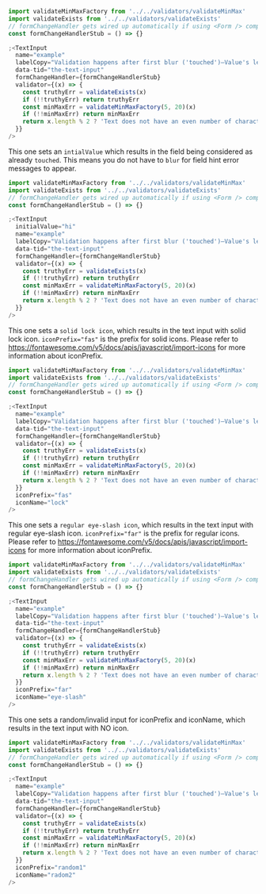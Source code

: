 ```jsx
import validateMinMaxFactory from '../../validators/validateMinMax'
import validateExists from '../../validators/validateExists'
// formChangeHandler gets wired up automatically if using <Form /> component
const formChangeHandlerStub = () => {}

;<TextInput
  name="example"
  labelCopy="Validation happens after first blur ('touched')—Value's length % 2"
  data-tid="the-text-input"
  formChangeHandler={formChangeHandlerStub}
  validator={(x) => {
    const truthyErr = validateExists(x)
    if (!!truthyErr) return truthyErr
    const minMaxErr = validateMinMaxFactory(5, 20)(x)
    if (!!minMaxErr) return minMaxErr
    return x.length % 2 ? 'Text does not have an even number of characters' : ''
  }}
/>
```

This one sets an `intialValue` which results in the field being considered as
already `touched`. This means you do not have to `blur` for field hint error
messages to appear.

```jsx
import validateMinMaxFactory from '../../validators/validateMinMax'
import validateExists from '../../validators/validateExists'
// formChangeHandler gets wired up automatically if using <Form /> component
const formChangeHandlerStub = () => {}

;<TextInput
  initialValue="hi"
  name="example"
  labelCopy="Validation happens after first blur ('touched')—Value's length % 2"
  data-tid="the-text-input"
  formChangeHandler={formChangeHandlerStub}
  validator={(x) => {
    const truthyErr = validateExists(x)
    if (!!truthyErr) return truthyErr
    const minMaxErr = validateMinMaxFactory(5, 20)(x)
    if (!!minMaxErr) return minMaxErr
    return x.length % 2 ? 'Text does not have an even number of characters' : ''
  }}
/>
```

This one sets a `solid lock icon`, which results in the text input with solid lock icon. `iconPrefix="fas"` is the prefix for solid icons. Please refer to https://fontawesome.com/v5/docs/apis/javascript/import-icons for more information about iconPrefix.

```jsx
import validateMinMaxFactory from '../../validators/validateMinMax'
import validateExists from '../../validators/validateExists'
// formChangeHandler gets wired up automatically if using <Form /> component
const formChangeHandlerStub = () => {}

;<TextInput
  name="example"
  labelCopy="Validation happens after first blur ('touched')—Value's length % 2"
  data-tid="the-text-input"
  formChangeHandler={formChangeHandlerStub}
  validator={(x) => {
    const truthyErr = validateExists(x)
    if (!!truthyErr) return truthyErr
    const minMaxErr = validateMinMaxFactory(5, 20)(x)
    if (!!minMaxErr) return minMaxErr
    return x.length % 2 ? 'Text does not have an even number of characters' : ''
  }}
  iconPrefix="fas"
  iconName="lock"
/>
```

This one sets a `regular eye-slash icon`, which results in the text input with regular eye-slash icon. `iconPrefix="far"` is the prefix for regular icons. Please refer to https://fontawesome.com/v5/docs/apis/javascript/import-icons for more information about iconPrefix.

```jsx
import validateMinMaxFactory from '../../validators/validateMinMax'
import validateExists from '../../validators/validateExists'
// formChangeHandler gets wired up automatically if using <Form /> component
const formChangeHandlerStub = () => {}

;<TextInput
  name="example"
  labelCopy="Validation happens after first blur ('touched')—Value's length % 2"
  data-tid="the-text-input"
  formChangeHandler={formChangeHandlerStub}
  validator={(x) => {
    const truthyErr = validateExists(x)
    if (!!truthyErr) return truthyErr
    const minMaxErr = validateMinMaxFactory(5, 20)(x)
    if (!!minMaxErr) return minMaxErr
    return x.length % 2 ? 'Text does not have an even number of characters' : ''
  }}
  iconPrefix="far"
  iconName="eye-slash"
/>
```

This one sets a random/invalid input for iconPrefix and iconName, which results in the text input with NO icon.

```jsx
import validateMinMaxFactory from '../../validators/validateMinMax'
import validateExists from '../../validators/validateExists'
// formChangeHandler gets wired up automatically if using <Form /> component
const formChangeHandlerStub = () => {}

;<TextInput
  name="example"
  labelCopy="Validation happens after first blur ('touched')—Value's length % 2"
  data-tid="the-text-input"
  formChangeHandler={formChangeHandlerStub}
  validator={(x) => {
    const truthyErr = validateExists(x)
    if (!!truthyErr) return truthyErr
    const minMaxErr = validateMinMaxFactory(5, 20)(x)
    if (!!minMaxErr) return minMaxErr
    return x.length % 2 ? 'Text does not have an even number of characters' : ''
  }}
  iconPrefix="random1"
  iconName="radom2"
/>
```
